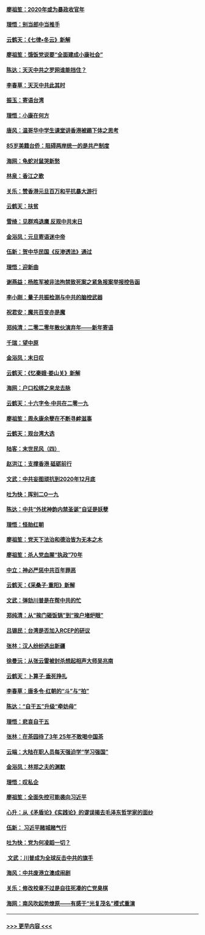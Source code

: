 #### [廖祖笙：2020年或为暴政收官年](../pages/nsc993/n11768216.md?t=01051255) 
#### [理悟：别当郎中当推手](../pages/nsc993/n11768243.md?t=01051255) 
#### [云鹤天：《七律▪冬云》新解](../pages/nsc993/n11768204.md?t=01051255) 
#### [廖祖笙：饿饭党说要“全面建成小康社会”](../pages/nsc993/n11767482.md?t=01051255) 
#### [陈达：天灭中共之罗网谁能挡住？](../pages/nsc993/n11767465.md?t=01051255) 
#### [李春草：天灭中共此其时](../pages/nsc993/n11767452.md?t=01051255) 
#### [振玉：寄语台湾](../pages/nsc993/n11767432.md?t=01051255) 
#### [理悟：小康在何方](../pages/nsc993/n11767394.md?t=01051255) 
#### [唐风：温哥华中学生课堂讲香港被踢下体之思考](../pages/nsc993/n11766848.md?t=01051255) 
#### [85岁美籍台侨：阻碍两岸统一的是共产制度](../pages/nsc993/n11765043.md?t=01051255) 
#### [海网：龟蛇对鼠哭新愁](../pages/nsc993/n11764895.md?t=01051255) 
#### [林泉：香江之歌](../pages/nsc993/n11764415.md?t=01051255) 
#### [关乐：赞香港元旦百万和平抗暴大游行](../pages/nsc993/n11764382.md?t=01051255) 
#### [云鹤天：扶贫](../pages/nsc993/n11764245.md?t=01051255) 
#### [雪绮：见群鸡退鹰  反观中共末日](../pages/nsc993/n11762112.md?t=01051255) 
#### [金浴凤：元旦寄语迷中帝](../pages/nsc993/n11761788.md?t=01051255) 
#### [伍新：贺中华民国《反渗透法》通过](../pages/nsc993/n11761994.md?t=01051255) 
#### [理悟：迎新曲](../pages/nsc993/n11761152.md?t=01051255) 
#### [谢燕益：杨胜军被非法拘禁致死案之紧急报案举报控告函](../pages/nsc993/n11756134.md?t=01051255) 
#### [李小刚：量子共振检测与中共的脑控武器](../pages/nsc993/n11754518.md?t=01051255) 
#### [祝君安：魔共百变亦是魔](../pages/nsc993/n11754469.md?t=01051255) 
#### [郑纯清：二零二零年散伙演弃年——新年寄语](../pages/nsc993/n11754195.md?t=01051255) 
#### [千瑞：望中原](../pages/nsc993/n11754159.md?t=01051255) 
#### [金浴凤：末日叹](../pages/nsc993/n11752359.md?t=01051255) 
#### [云鹤天：《忆秦娥‧娄山关》新解](../pages/nsc993/n11752348.md?t=01051255) 
#### [海网：户口松绑之来龙去脉](../pages/nsc993/n11752328.md?t=01051255) 
#### [云鹤天：十六字令‧中共在二零一九](../pages/nsc993/n11752305.md?t=01051255) 
#### [廖祖笙：周永康余孽在不断寻衅滋事](../pages/nsc993/n11751013.md?t=01051255) 
#### [云鹤天：观台湾大选](../pages/nsc993/n11751007.md?t=01051255) 
#### [陆客：末世民风（四）](../pages/nsc993/n11749203.md?t=01051255) 
#### [赵洪江：支撑香港 砥砺前行](../pages/nsc993/n11748482.md?t=01051255) 
#### [文武：中共妄图顽抗到2020年12月底](../pages/nsc993/n11748446.md?t=01051255) 
#### [吐为快：挥别二O一九](../pages/nsc993/n11748411.md?t=01051255) 
#### [陈达：中共“外扰神韵内禁圣诞”自证是妖孽](../pages/nsc993/n11748226.md?t=01051255) 
#### [理悟：怪胎红朝](../pages/nsc993/n11748206.md?t=01051255) 
#### [廖祖笙：党天下法治和德治皆为无本之木](../pages/nsc993/n11748135.md?t=01051255) 
#### [廖祖笙：杀人党血腥“执政”70年](../pages/nsc993/n11745144.md?t=01051255) 
#### [中立：神必严惩中共百年罪恶](../pages/nsc993/n11744970.md?t=01051255) 
#### [云鹤天：《采桑子‧重阳》新解](../pages/nsc993/n11744948.md?t=01051255) 
#### [文武：弹劾川普是在帮中共的忙](../pages/nsc993/n11744758.md?t=01051255) 
#### [郑纯清：从“挨门砸饭锅”到“挨户堵炉眼”](../pages/nsc993/n11744745.md?t=01051255) 
#### [吕锡民：台湾是否加入RCEP的研议](../pages/nsc993/n11744701.md?t=01051255) 
#### [张林：汉人纷纷逃出新疆](../pages/nsc993/n11743530.md?t=01051255) 
#### [徐曼沅：从张云雷被封杀想起相声大师吴兆南](../pages/nsc993/n11741816.md?t=01051255) 
#### [云鹤天：卜算子‧垂死挣扎](../pages/nsc993/n11739956.md?t=01051255) 
#### [李春草：唐多令‧红朝的“斗”与“拍”](../pages/nsc993/n11739830.md?t=01051255) 
#### [陈达：“自干五”升级“牵妨母”](../pages/nsc993/n11739724.md?t=01051255) 
#### [理悟：悲哀自干五](../pages/nsc993/n11739547.md?t=01051255) 
#### [张林：在茶园待了3年 25年不敢喝中国茶](../pages/nsc993/n11739240.md?t=01051255) 
#### [云端：大陆在职人员每天强迫学“学习强国”](../pages/nsc993/n11738735.md?t=01051255) 
#### [金浴凤：林郑之夫的渊默](../pages/nsc993/n11737735.md?t=01051255) 
#### [理悟：叹私企](../pages/nsc993/n11737715.md?t=01051255) 
#### [廖祖笙：全面失控可能袭向习近平](../pages/nsc993/n11737704.md?t=01051255) 
#### [心升：从《矛盾论》《实践论》的谬误揭去毛泽东哲学家的面纱](../pages/nsc993/n11736962.md?t=01051255) 
#### [伍新： 习近平赌城赌气行](../pages/nsc993/n11736929.md?t=01051255) 
#### [吐为快：党为何凌蹈一切？](../pages/nsc993/n11736915.md?t=01051255) 
#### [ 文武：川普成为全球反击中共的旗手](../pages/nsc993/n11736882.md?t=01051255) 
#### [海风：中共废港立澳成闹剧](../pages/nsc993/n11735857.md?t=01051255) 
#### [关乐：修改校章不过是自往死凑的亡党臭棋](../pages/nsc993/n11735097.md?t=01051255) 
#### [海网：南风吹起势燎原——有感于“光复茂名”模式重演](../pages/nsc993/n11732308.md?t=01051255) 

----
#### [ >>> 更早内容 <<< ](../indexes/nsc993-earlier.md)
